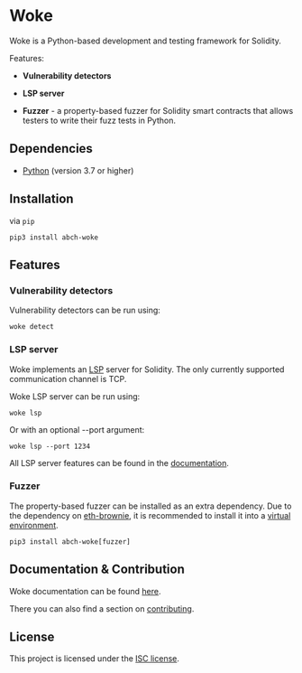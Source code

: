 # Woke

Woke is a Python-based development and testing framework for Solidity.

Features:

- **Vulnerability detectors**

- **LSP server**

- **Fuzzer** - a property-based fuzzer for Solidity smart contracts that allows testers to write their fuzz tests in Python.

## Dependencies

- [Python](https://www.python.org/downloads/release/python-3910/) (version 3.7 or higher)

## Installation

via `pip`

```shell
pip3 install abch-woke
```

## Features

### Vulnerability detectors

Vulnerability detectors can be run using:
```shell
woke detect
```

### LSP server

Woke implements an [LSP](https://microsoft.github.io/language-server-protocol/) server for Solidity. The only currently supported communication channel is TCP.

Woke LSP server can be run using:

```shell
woke lsp
```

Or with an optional --port argument:

```shell
woke lsp --port 1234
```

All LSP server features can be found in the [documentation](https://ackeeblockchain.com/woke/docs/latest/language-server/).

### Fuzzer

The property-based fuzzer can be installed as an extra dependency. Due to the dependency on [eth-brownie](https://eth-brownie.readthedocs.io/en/stable/), it is recommended to install it into a [virtual environment](https://docs.python.org/3/library/venv.html).

```shell
pip3 install abch-woke[fuzzer]
```

## Documentation & Contribution

Woke documentation can be found [here](https://ackeeblockchain.com/woke/docs).

There you can also find a section on [contributing](https://ackeeblockchain.com/woke/docs/latest/contributing/).

## License

This project is licensed under the [ISC license](https://github.com/Ackee-Blockchain/woke/blob/main/LICENSE).
